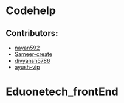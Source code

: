 # Codehelp

<a name="contributor"></a>
## Contributors:

* [nayan592](https://github.com/nayan592)
* [Sameer-create](https://github.com/Sameer-create)
* [divyansh5786](https://github.com/divyansh5786)
* [ayush-vip](https://github.com/ayush-vip)

# Eduonetech_frontEnd
